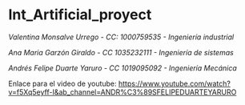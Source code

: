 # Int_Artificial_proyect

*Valentina Monsalve Urrego - CC: 1000759535 - Ingeniería industrial*

*Ana Maria Garzón Giraldo - CC 1035232111 - Ingeniería de sistemas*

*Andrés Felipe Duarte Yaruro - CC 1019095092 - Ingeniería Mecánica*

Enlace para el video de youtube: https://www.youtube.com/watch?v=f5Xq5eyff-I&ab_channel=ANDR%C3%89SFELIPEDUARTEYARURO
